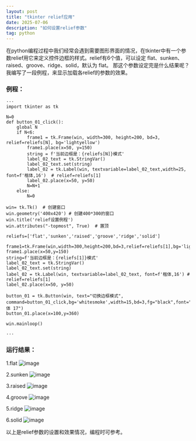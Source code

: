```yaml
---
layout: post
title: "tkinter relief应用"
date: 2025-07-06
description: "如何设置relief参数"
tag: python
---  
```

在python编程过程中我们经常会遇到需要图形界面的情况，在tkinter中有一个参数relief用它来定义控件边框的样式。relief有6个值，可以设定 flat、sunken、raised、groove、ridge、solid，默认为 flat。
那这个参数设定完是什么结果呢？我编写了一段例程，来显示加载各relief的参数的效果。

### 例程：
    ···
    import tkinter as tk

    N=0
    def button_01_click():
        global N
        if N<6:
            frame1 = tk.Frame(win, width=300, height=200, bd=3, relief=reliefs[N], bg='lightyellow')
            frame1.place(x=50, y=150)
            string = f'当前边框是：{reliefs[N]}模式'
            label_02_text = tk.StringVar()
            label_02_text.set(string)
            label_02 = tk.Label(win, textvariable=label_02_text,width=25, font=f'楷体,16')  # relief=reliefs[1]
            label_02.place(x=50, y=50)
            N=N+1
        else:
            N=0
    
    win= tk.Tk()  # 创建窗口
    win.geometry('400x420') # 创建400*300的窗口
    win.title('relief设置例程')
    win.attributes("-topmost", True)  # 置顶
    
    reliefs=['flat','sunken','raised','groove','ridge','solid']
    
    frame1=tk.Frame(win,width=300,height=200,bd=3,relief=reliefs[1],bg='lightyellow')
    frame1.place(x=50,y=150)
    string=f'当前边框是：{reliefs[1]}模式'
    label_02_text = tk.StringVar()
    label_02_text.set(string)
    label_02 = tk.Label(win, textvariable=label_02_text, font=f'楷体,16') # relief=reliefs[1]
    label_02.place(x=50, y=50)
    
    button_01 = tk.Button(win, text="切换边框模式", command=button_01_click,bg='whitesmoke',width=15,bd=3,fg="black",font="楷体 17")
    button_01.place(x=100,y=360)
    
    win.mainloop()

    ···    

### 运行结果：  
1.flat 
![image](https://github.com/user-attachments/assets/6a39f780-43b1-4d3a-ab29-0f4e337cf61b)


2.sunken
![image](https://github.com/user-attachments/assets/1b3c2f3b-ae72-4515-9fd1-49657e54141f)

3.raised
![image](https://github.com/user-attachments/assets/e7f90b76-a821-4ecf-8deb-d6797c6cbb02)

4.groove
![image](https://github.com/user-attachments/assets/c76f78c6-de80-47ab-9621-49f6f10e4774)

5.ridge
![image](https://github.com/user-attachments/assets/6c748508-3d3d-449f-a3ad-b800e75ea60f)

6.solid
![image](https://github.com/user-attachments/assets/7394900a-bb3c-44e8-b7f4-a7bbb386405d)

以上是relief参数的设置和效果情况，编程时可参考。






